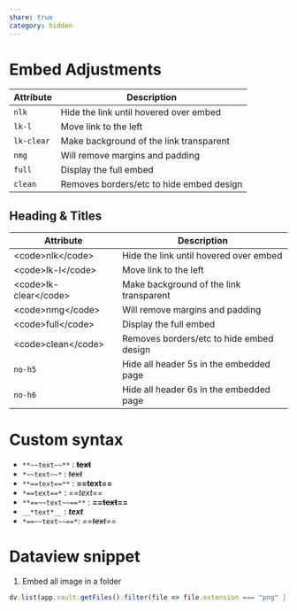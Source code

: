 ```yaml
---
share: true
category: hidden
---
```


# Embed Adjustments
| Attribute  | Description                              |
| ---------- | ---------------------------------------- |
| `nlk`      | Hide the link until hovered over embed   | 
| `lk-l`     | Move link to the left                    |
| `lk-clear` | Make background of the link transparent  |
| `nmg`      | Will remove margins and padding          |
| `full`     | Display the full embed                   |
| `clean`    | Removes borders/etc to hide embed design |

## Heading & Titles

| Attribute                         | Description                              |
| --------------------------------- | ---------------------------------------- |
| &lt;code&gt;nlk&lt;/code&gt;      | Hide the link until hovered over embed   |
| &lt;code&gt;lk-l&lt;/code&gt;     | Move link to the left                    |
| &lt;code&gt;lk-clear&lt;/code&gt; | Make background of the link transparent  |
| &lt;code&gt;nmg&lt;/code&gt;      | Will remove margins and padding          |
| &lt;code&gt;full&lt;/code&gt;     | Display the full embed                   |
| &lt;code&gt;clean&lt;/code&gt;    | Removes borders/etc to hide embed design |
| `no-h5`    | Hide all header 5s in the embedded page |
| `no-h6`    | Hide all header 6s in the embedded page |

# Custom syntax
- `**~~text~~**` : **~~text~~**
- `*~~text~~*` : *~~text~~*
- `**==text==**` : **==text==**
- `*==text==*` : *==text==*
- `**==~~text~~==**` : **==~~text~~==** 
- `__*text*__` : __*text*__
- `*==~~text~~==*`: *==~~text~~==*

# Dataview snippet

1. Embed all image in a folder
```js
dv.list(app.vault.getFiles().filter(file => file.extension === "png" || file.extension === "jpg").filter(file => file.path.includes("**FOLDER HERE FDP**")).map(file => dv.fileLink(file.path) ));
```
